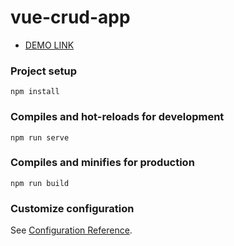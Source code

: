 # vue-crud-app

- [DEMO LINK](https://aliceblunt8.github.io/vue-crud-app/#/)


### Project setup
```
npm install
```

### Compiles and hot-reloads for development
```
npm run serve
```

### Compiles and minifies for production
```
npm run build
```

### Customize configuration
See [Configuration Reference](https://cli.vuejs.org/config/).
